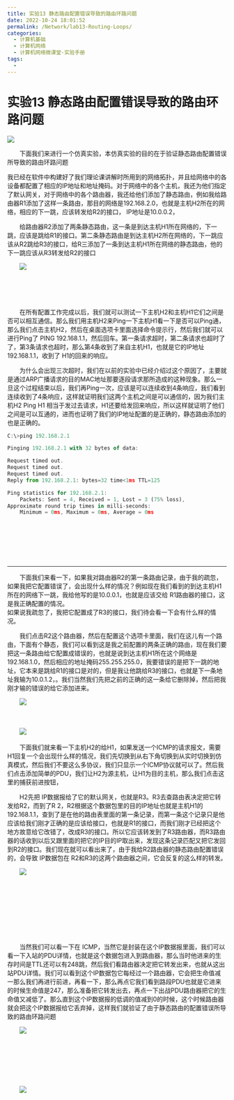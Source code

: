 ```yaml
---
title: 实验13 静态路由配置错误导致的路由环路问题
date: 2022-10-24 18:01:52
permalink: /Network/lab13-Routing-Loops/
categories:
  - 计算机基础
  - 计算机网络
  - 计算机网络微课堂-实验手册
tags:
  - 
---
```

# 实验13 静态路由配置错误导致的路由环路问题

![](https://image.peterjxl.com/blog/104.jpg)

　　下面我们来进行一个仿真实验，本仿真实验的目的在于验证静态路由配置错误所导致的路由环路问题

<!-- more -->


我已经在软件中构建好了我们理论课讲解时所用到的网络拓扑，并且给网络中的各设备都配置了相应的IP地址和地址掩码。对于网络中的各个主机，我还为他们指定了默认网关，对于网络中的各个路由器，我还给他们添加了静态路由，例如我给路由器R1添加了这样一条路由，那目的网络是192.168.2.0，也就是主机H2所在的网络，相应的下一跳，应该转发给R2的接口， IP地址是10.0.0.2，

　　给路由器R2添加了两条静态路由，这一条是到达主机H1所在网络的，下一跳，应该是跳给R1的接口。第二条静态路由是到达主机H2所在网络的，下一跳应该从R2跳给R3的接口，给R三添加了一条到达主机H1所在网络的静态路由，他的下一跳应该从R3转发给R2的接口

　　![](https://image.peterjxl.com/blog/image-20220103145702-nlw3733.png)

　　‍

　　‍

　　在所有配置工作完成以后，我们就可以测试一下主机H2和主机H1它们之间是否可以相互通信。那么我们用主机H2来Ping一下主机H1看一下是否可以Ping通，那么我们点击主机H2，然后在桌面选项卡里面选择命令提示行，然后我们就可以进行Ping了 PING 192.168.1.1，然后回车。第一条请求超时，第二条请求也超时了了，第3条请求也超时，那么第4条收到了来自主机H1，也就是它的IP地址192.168.1.1，收到了 H1的回来的响应。

　　为什么会出现三次超时，我们在以前的实验中已经介绍过这个原因了，主要就是通过ARP广播请求的目的MAC地址那要逐段请求那所造成的这种现象。那么一旦这个过程结束以后，我们再Ping一次，应该是可以连续收到4条响应，我们看到连续收到了4条响应，这样就证明我们这两个主机之间是可以通信的，因为我们主机H2 Ping H1 相当于发过去请求，H1还要给发回来响应，所以这样就证明了他们之间是可以互通的，进而也证明了我们的IP地址配置的是正确的，静态路由添加的也是正确的。

```js
C:\>ping 192.168.2.1

Pinging 192.168.2.1 with 32 bytes of data:

Request timed out.
Request timed out.
Request timed out.
Reply from 192.168.2.1: bytes=32 time<1ms TTL=125

Ping statistics for 192.168.2.1:
    Packets: Sent = 4, Received = 1, Lost = 3 (75% loss),
Approximate round trip times in milli-seconds:
    Minimum = 0ms, Maximum = 0ms, Average = 0ms

```

　　‍

　　‍

　　‍

---

　　下面我们来看一下，如果我对路由器R2的第一条路由记录，由于我的疏忽，如果我把它配置错误了，会出现什么样的情况？例如现在我们看到的到达主机H1所在的网络下一跳，我给他写的是10.0.0.1，也就是应该交给 R1路由器的接口，这是我正确配置的情况。  
如果说我疏忽了，我把它配置成了R3的接口，我们待会看一下会有什么样的情况。

　　我们点击R2这个路由器，然后在配置这个选项卡里面，我们在这儿有一个路由，下面有个静态，我们可以看到这是我之前配置的两条正确的路由，现在我们要把这一条路由给它配置成错误的，也就是说到达主机H1所在这个网络是192.168.1.0，然后相应的地址掩码255.255.255.0，我要错误的是把下一跳的地址，它本来是跳给R1的接口是对的，但是我让他跳给R3的接口，也就是下一条地址我输为10.0.1.2，。我们当然我们先把之前的正确的这一条给它删除掉，然后把我刚才输的错误的给它添加进来。

　　![](https://image.peterjxl.com/blog/image-20220103150213-11zrjym.png)

　　‍

　　![](https://image.peterjxl.com/blog/image-20220103150254-nt09zqk.png)

　　下面我们就来看一下主机H2的给H1，如果发送一个ICMP的请求报文，需要H1回复一个会出现什么样的情况，我们先切换到从右下角切换到从实时切换到仿真模式，然后我们不要这么多协议，我们只显示一个ICMP协议就可以了。然后我们点击添加简单的PDU，我们让H2为源主机，让H1为目的主机，那么我们点击这里的捕获前进按钮，

　　H2先把 IP数据报给了它的默认网关，也就是R3。R3去查路由表决定把它转发给R2，而到了R 2，R2根据这个数据包里的目的IP地址也就是主机H1的192.168.1.1，查到了是在他的路由表里面的第一条记录，而第一条这个记录只是他应该给我们刚才正确的是应该给接口，也就是R1的接口，而我们刚才已经把这个地方故意给它改错了，改成R3的接口。所以它应该转发到了R3路由器，而R3路由器的话收到以后又跟里面的把它的IP目的IP取出来，发现这条记录匹配又把它发回到R2的接口。我们现在就可以看出来了，由于我给R2路由器的静态路由配置错误的，会导致 IP数据包在 R2和R3的这两个路由器之间，它会反复的这么样的转发。

　　![](https://image.peterjxl.com/blog/image-20220103150510-rkt0ybz.png)

　　‍

　　‍

　　‍

　　‍

　　当然我们可以看一下在 ICMP，当然它是封装在这个IP数据报里面，我们可以看一下入站的PDU详情，也就是这个数据包进入到路由器，那么当时他进来的生存时间是TTL还可以有248跳，然后我们看路由器决定把它转发出来，也就从这出站PDU详情。我们可以看到这个IP数据包它每经过一个路由器，它会把生命值减一那么我们再进行前进，再看一下，那么再点它我们看到路段PDU也就是它进来的时候生命值是247，那么准备把它转发出去，再点一下出战PDU路由器把它的生命值又减低了。那么直到这个IP数据报的低调的值减到0的时候，这个时候路由器就会把这个IP数据报给它丢弃掉，这样我们就验证了由于静态路由的配置错误所导致的路由环路问题

　　![](https://image.peterjxl.com/blog/image-20220103150533-p3e7fgw.png)

　　‍

　　‍

　　‍

　　![](https://image.peterjxl.com/blog/image-20220103150547-7qusxms.png)

　　‍

　　‍
